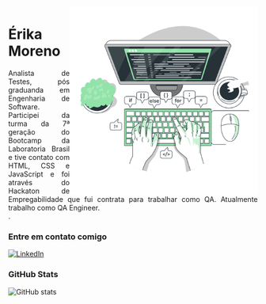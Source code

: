 <img align="right" alt="Developer vector created by storyset - www.freepik.com" height="380" src="img/coding.png">

<h1>
   <span> Érika Moreno</span>
</h1>

<p align="justify">Analista de Testes, pós graduanda em Engenharia de Software. Participei da turma da 7ª geração do  Bootcamp da Laboratoria Brasil e tive contato com HTML, CSS e JavaScript e foi através do Hackaton de Empregabilidade que fui contrata para trabalhar como QA. Atualmente trabalho como QA Engineer.
<br>
.</p>

### Entre em contato comigo
[![LinkedIn](https://img.shields.io/badge/-LinkedIn-000?style=for-the-badge&logo=linkedin&logoColor=&color:FFF)](https://www.linkedin.com/in/erika-gkmoreno/)


### GitHub Stats
![GitHub stats](https://github-readme-stats-git-masterrstaa-rickstaa.vercel.app/api?username=erikakrause&hide_title=true&show_icons=true&include_all_commits=false&count_private=true&line_height=25&hide=issues&bg_color=000&title_color=FF00F6&text_color=FFF&border_radius=3&border_color=36123c&icon_color=FF00F6&theme=jolly)
